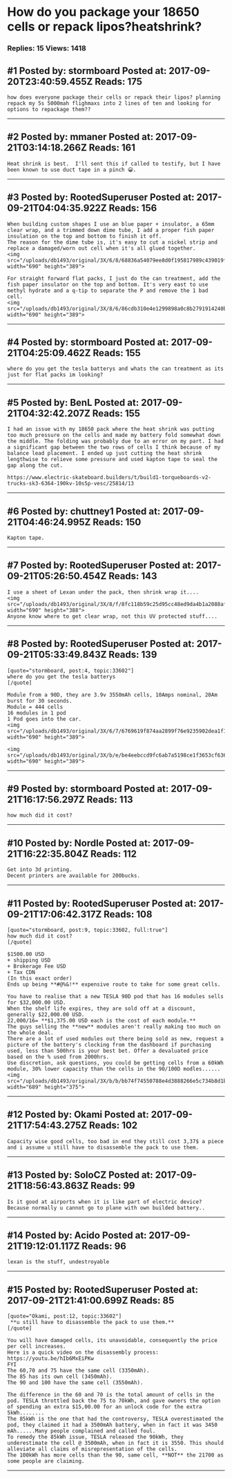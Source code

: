 # How do you package your 18650 cells or repack lipos?heatshrink?

### Replies: 15 Views: 1418

## \#1 Posted by: stormboard Posted at: 2017-09-20T23:40:59.455Z Reads: 175

```
how does everyone package their cells or repack their lipos? planning repack my 5s 5000mah flighmaxs into 2 lines of ten and looking for options to repackage them??
```

---
## \#2 Posted by: mmaner Posted at: 2017-09-21T03:14:18.266Z Reads: 161

```
Heat shrink is best.  I'll sent this if called to testify, but I have been known to use duct tape in a pinch 😀.
```

---
## \#3 Posted by: RootedSuperuser Posted at: 2017-09-21T04:04:35.922Z Reads: 156

```
When building custom shapes I use an blue paper + insulator, a 65mm clear wrap, and a trimmed down dime tube, I add a proper fish paper insulation on the top and bottom to finish it off.
The reason for the dime tube is, it's easy to cut a nickel strip and replace a damaged/worn out cell when it's all glued together.
<img src="/uploads/db1493/original/3X/6/8/68836a54079ee8d0f195817989c439019f167bf2.jpg" width="690" height="389">

For straight forward flat packs, I just do the can treatment, add the fish paper insulator on the top and bottom. It's very east to use methyl hydrate and a q-tip to separate the P and remove the 1 bad cell.
<img src="/uploads/db1493/original/3X/8/6/86cdb310e4e1299898a0c8b2791914240bb588e7.jpg" width="690" height="389">
```

---
## \#4 Posted by: stormboard Posted at: 2017-09-21T04:25:09.462Z Reads: 155

```
where do you get the tesla batterys and whats the can treatment as its just for flat packs im looking?
```

---
## \#5 Posted by: BenL Posted at: 2017-09-21T04:32:42.207Z Reads: 155

```
I had an issue with my 18650 pack where the heat shrink was putting too much pressure on the cells and made my battery fold somewhat down the middle. The folding was probably due to an error on my part. I had a significant gap between the two rows of cells I think because of my balance lead placement. I ended up just cutting the heat shrink lengthwise to relieve some pressure and used kapton tape to seal the gap along the cut.

https://www.electric-skateboard.builders/t/build1-torqueboards-v2-trucks-sk3-6364-190kv-10s5p-vesc/25814/13
```

---
## \#6 Posted by: chuttney1 Posted at: 2017-09-21T04:46:24.995Z Reads: 150

```
Kapton tape.
```

---
## \#7 Posted by: RootedSuperuser Posted at: 2017-09-21T05:26:50.454Z Reads: 143

```
I use a sheet of Lexan under the pack, then shrink wrap it....
<img src="/uploads/db1493/original/3X/8/f/8fc118b59c25d95cc48ed9da4b1a2088afb57d9e.jpg" width="690" height="388">
Anyone know where to get clear wrap, not this UV protected stuff....
```

---
## \#8 Posted by: RootedSuperuser Posted at: 2017-09-21T05:33:49.843Z Reads: 139

```
[quote="stormboard, post:4, topic:33602"]
where do you get the tesla batterys
[/quote]

Module from a 90D, they are 3.9v 3550mAh cells, 10Amps nominal, 20Am burst for 30 seconds.
Module = 444 cells
16 modules in 1 pod
1 Pod goes into the car.
<img src="/uploads/db1493/original/3X/6/7/6769619f874aa2899f76e9235902dea1f1e680de.jpg" width="690" height="389">

<img src="/uploads/db1493/original/3X/b/e/be4eebccd9fc6ab7a5198ce1f3653cf636629327.jpg" width="690" height="389">
```

---
## \#9 Posted by: stormboard Posted at: 2017-09-21T16:17:56.297Z Reads: 113

```
how much did it cost?
```

---
## \#10 Posted by: Nordle Posted at: 2017-09-21T16:22:35.804Z Reads: 112

```
Get into 3d printing.
Decent printers are available for 200bucks.
```

---
## \#11 Posted by: RootedSuperuser Posted at: 2017-09-21T17:06:42.317Z Reads: 108

```
[quote="stormboard, post:9, topic:33602, full:true"]
how much did it cost?
[/quote]

$1500.00 USD 
+ shipping USD
+ Brokerage Fee USD
+ Tax CDN
(In this exact order)
Ends up being **#@%&!** expensive route to take for some great cells.

You have to realise that a new TESLA 90D pod that has 16 modules sells for $32,000.00 USD.
When the shelf life expires, they are sold off at a discount, generally $22,000.00 USD.
22,000/16= **$1,375.00 USD each is the cost of each module.**
The guys selling the **new** modules aren't really making too much on the whole deal.
There are a lot of used modules out there being sold as new, request a picture of the battery's clocking from the dashboard if purchasing used, less than 500hrs is your best bet. Offer a devaluated price based on the % used from 2000hrs.
Use discretion, ask questions, you could be getting cells from a 60kWh module, 30% lower capacity than the cells in the 90/100D modles......
<img src="/uploads/db1493/original/3X/b/b/bb74f74550788e4d3888266e5c734b8d1bdf5064.jpg" width="689" height="375">
```

---
## \#12 Posted by: Okami Posted at: 2017-09-21T17:54:43.275Z Reads: 102

```
Capacity wise good cells, too bad in end they still cost 3,37$ a piece and i assume u still have to disassemble the pack to use them.
```

---
## \#13 Posted by: SoloCZ Posted at: 2017-09-21T18:56:43.863Z Reads: 99

```
Is it good at airports when it is like part of electric device? Because normally u cannot go to plane with own builded battery..
```

---
## \#14 Posted by: Acido Posted at: 2017-09-21T19:12:01.117Z Reads: 96

```
lexan is the stuff, undestroyable
```

---
## \#15 Posted by: RootedSuperuser Posted at: 2017-09-21T21:41:00.699Z Reads: 85

```
[quote="Okami, post:12, topic:33602"]
 **u still have to disassemble the pack to use them.**
[/quote]

You will have damaged cells, its unavoidable, consequently the price per cell increases.
Here is a quick video on the disassembly process:
https://youtu.be/hIb6MxEiPKw
FYI
The 60,70 and 75 have the same cell (3350mAh).
The 85 has its own cell (3450mAh).
The 90 and 100 have the same cell (3550mAh).

The difference in the 60 and 70 is the total amount of cells in the pod. TESLA throttled back the 75 to 70kWh, and gave owners the option of spending an extra $15,00.00 for an unlock code for the extra 5kWh........
The 85kWh is the one that had the controversy, TESLA overestimated the pod, they claimed it had a 3500mAh battery, when in fact it was 3450 mAh......Many people complained and called foul.
To remedy the 85kWh issue, TESLA released the 90kWh, they underestimate the cell @ 3500mAh, when in fact it is 3550. This should alleviate all claims of misrepresentation of the cells.
The 100kWh has more cells than the 90, same cell, **NOT** the 21700 as some people are claiming.
```

---
